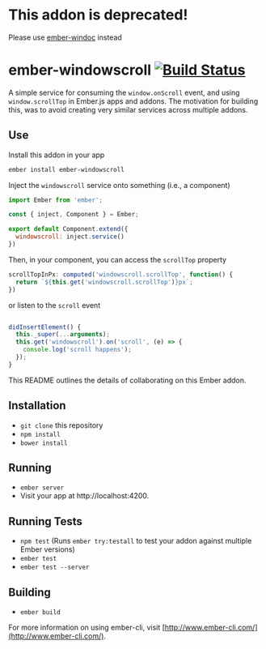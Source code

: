 # This addon is deprecated!
Please use [ember-windoc](https://github.com/mike-north/ember-windoc) instead

# ember-windowscroll [![Build Status](https://travis-ci.org/mike-north/ember-windowscroll.svg?branch=master)](https://travis-ci.org/mike-north/ember-windowscroll)

A simple service for consuming the `window.onScroll` event, and using `window.scrollTop` in Ember.js apps and addons. The motivation for building this, was to avoid creating very similar services across multiple addons.

## Use

Install this addon in your app

```sh
ember install ember-windowscroll
```

Inject the `windowscroll` service onto something (i.e., a component) 

```js
import Ember from 'ember';

const { inject, Component } = Ember;

export default Component.extend({
  windowscroll: inject.service()
})

```

Then, in your component, you can access the `scrollTop` property

```js
scrollTopInPx: computed('windowscroll.scrollTop', function() {
  return `${this.get('windowscroll.scrollTop')}px`;
})
```

or listen to the `scroll` event

```js

didInsertElement() {
  this._super(...arguments);
  this.get('windowscroll').on('scroll', (e) => {
    console.log('scroll happens');
  });
}

```


This README outlines the details of collaborating on this Ember addon.

## Installation

* `git clone` this repository
* `npm install`
* `bower install`

## Running

* `ember server`
* Visit your app at http://localhost:4200.

## Running Tests

* `npm test` (Runs `ember try:testall` to test your addon against multiple Ember versions)
* `ember test`
* `ember test --server`

## Building

* `ember build`

For more information on using ember-cli, visit [http://www.ember-cli.com/](http://www.ember-cli.com/).
